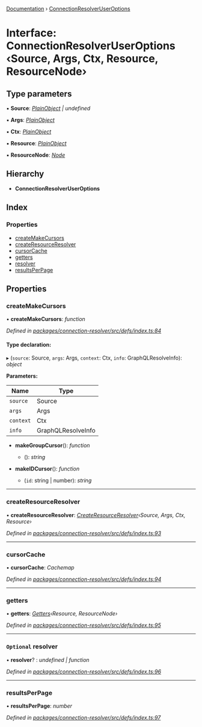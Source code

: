 [Documentation](../README.md) › [ConnectionResolverUserOptions](connectionresolveruseroptions.md)

# Interface: ConnectionResolverUserOptions ‹**Source, Args, Ctx, Resource, ResourceNode**›

## Type parameters

▪ **Source**: *[PlainObject](../README.md#plainobject) | undefined*

▪ **Args**: *[PlainObject](../README.md#plainobject)*

▪ **Ctx**: *[PlainObject](../README.md#plainobject)*

▪ **Resource**: *[PlainObject](../README.md#plainobject)*

▪ **ResourceNode**: *[Node](../README.md#node)*

## Hierarchy

* **ConnectionResolverUserOptions**

## Index

### Properties

* [createMakeCursors](connectionresolveruseroptions.md#createmakecursors)
* [createResourceResolver](connectionresolveruseroptions.md#createresourceresolver)
* [cursorCache](connectionresolveruseroptions.md#cursorcache)
* [getters](connectionresolveruseroptions.md#getters)
* [resolver](connectionresolveruseroptions.md#optional-resolver)
* [resultsPerPage](connectionresolveruseroptions.md#resultsperpage)

## Properties

###  createMakeCursors

• **createMakeCursors**: *function*

*Defined in [packages/connection-resolver/src/defs/index.ts:84](https://github.com/badbatch/graphql-box/blob/4e410c8/packages/connection-resolver/src/defs/index.ts#L84)*

#### Type declaration:

▸ (`source`: Source, `args`: Args, `context`: Ctx, `info`: GraphQLResolveInfo): *object*

**Parameters:**

Name | Type |
------ | ------ |
`source` | Source |
`args` | Args |
`context` | Ctx |
`info` | GraphQLResolveInfo |

* **makeGroupCursor**(): *function*

  * (): *string*

* **makeIDCursor**(): *function*

  * (`id`: string | number): *string*

___

###  createResourceResolver

• **createResourceResolver**: *[CreateResourceResolver](../README.md#createresourceresolver)‹Source, Args, Ctx, Resource›*

*Defined in [packages/connection-resolver/src/defs/index.ts:93](https://github.com/badbatch/graphql-box/blob/4e410c8/packages/connection-resolver/src/defs/index.ts#L93)*

___

###  cursorCache

• **cursorCache**: *Cachemap*

*Defined in [packages/connection-resolver/src/defs/index.ts:94](https://github.com/badbatch/graphql-box/blob/4e410c8/packages/connection-resolver/src/defs/index.ts#L94)*

___

###  getters

• **getters**: *[Getters](getters.md)‹Resource, ResourceNode›*

*Defined in [packages/connection-resolver/src/defs/index.ts:95](https://github.com/badbatch/graphql-box/blob/4e410c8/packages/connection-resolver/src/defs/index.ts#L95)*

___

### `Optional` resolver

• **resolver**? : *undefined | function*

*Defined in [packages/connection-resolver/src/defs/index.ts:96](https://github.com/badbatch/graphql-box/blob/4e410c8/packages/connection-resolver/src/defs/index.ts#L96)*

___

###  resultsPerPage

• **resultsPerPage**: *number*

*Defined in [packages/connection-resolver/src/defs/index.ts:97](https://github.com/badbatch/graphql-box/blob/4e410c8/packages/connection-resolver/src/defs/index.ts#L97)*
